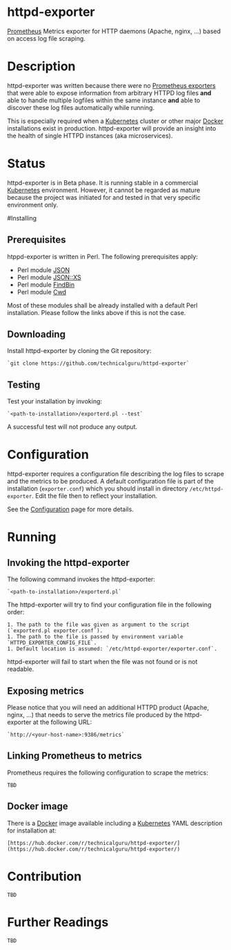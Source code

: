 # httpd-exporter
[Prometheus](https://prometheus.io/) Metrics exporter for HTTP daemons (Apache, nginx, ...) based on 
access log file scraping.

# Description
httpd-exporter was written because there were no [Prometheus exporters](https://prometheus.io/docs/instrumenting/exporters/)
that were able to expose information from arbitrary HTTPD log files **and** able to handle multiple logfiles 
within the same instance **and** able to discover these log files automatically while running.

This is especially required when a [Kubernetes](https://kubernetes.io/) cluster or other major [Docker](https://docker.io/) 
installations exist in production. httpd-exporter will provide an insight into the health of single HTTPD 
instances (aka microservices).

# Status
httpd-exporter is in Beta phase. It is running stable in a commercial [Kubernetes](https://kubernetes.io/)
environment. However, it cannot be regarded as mature because the project was initiated for and tested in that 
very specific environment only.

#Installing
## Prerequisites
htppd-exporter is written in Perl. The following prerequisites apply:

   * Perl module [JSON](http://search.cpan.org/perldoc?JSON)
   * Perl module [JSON::XS](http://search.cpan.org/~mlehmann/JSON-XS-3.04/XS.pm)
   * Perl module [FindBin](https://perldoc.perl.org/FindBin.html)
   * Perl module [Cwd](https://perldoc.perl.org/Cwd.html)

Most of these modules shall be already installed with a default Perl installation. Please follow the links above if this is not the case.

## Downloading
Install httpd-exporter by cloning the Git repository:

	`git clone https://github.com/technicalguru/httpd-exporter`

## Testing
Test your installation by invoking:

	`<path-to-installation>/exporterd.pl --test`

A successful test will not produce any output.

# Configuration
httpd-exporter requires a configuration file describing the log files to scrape and the metrics to be produced. A default configuration file
is part of the installation (`exporter.conf`) which you should install in directory `/etc/httpd-exporter`. Edit the file then to reflect
your installation. 

See the [Configuration](configuration.md) page for more details.

# Running
## Invoking the httpd-exporter
The following command invokes the httpd-exporter:

	`<path-to-installation>/exporterd.pl`

The httpd-exporter will try to find your configuration file in the following order:

	1. The path to the file was given as argument to the script (`exporterd.pl exporter.conf`).
	1. The path to the file is passed by environment variable `HTTPD_EXPORTER_CONFIG_FILE`.
	1. Default location is assumed: `/etc/httpd-exporter/exporter.conf`.

httpd-exporter will fail to start when the file was not found or is not readable.

## Exposing metrics
Please notice that you will need an additional HTTPD product (Apache, nginx, ...) that needs to serve
the metrics file produced by the httpd-exporter at the following URL:

	`http://<your-host-name>:9386/metrics`

## Linking Prometheus to metrics
Prometheus requires the following configuration to scrape the metrics:

	TBD

## Docker image
There is a [Docker](https://docker.io/) image available including a [Kubernetes](https://kubernetes.io/) 
YAML description for installation at:

	[https://hub.docker.com/r/technicalguru/httpd-exporter/](https://hub.docker.com/r/technicalguru/httpd-exporter/)

# Contribution

	TBD

# Further Readings

	TBD

